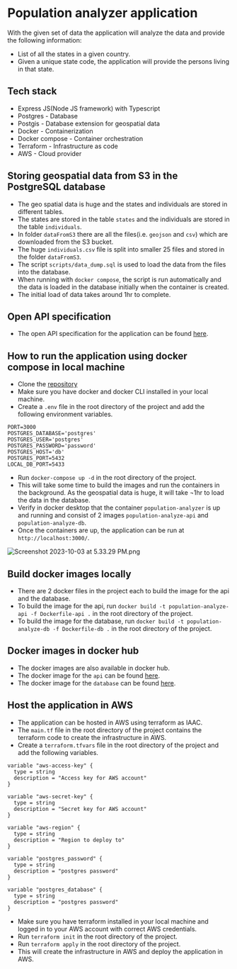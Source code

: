 # Population analyzer application
With the given set of data the application will analyze the data and provide the following information:
* List of all the states in a given country.
* Given a unique state code, the application will provide the persons living in that state.

## Tech stack
* Express JS(Node JS framework) with Typescript 
* Postgres - Database
* Postgis - Database extension for geospatial data
* Docker - Containerization
* Docker compose - Container orchestration
* Terraform - Infrastructure as code
* AWS - Cloud provider

## Storing geospatial data from S3 in the PostgreSQL database
* The geo spatial data is huge and the states and individuals are stored in different tables.
* The states are stored in the table `states` and the individuals are stored in the table `individuals`.
* In folder `dataFromS3` there are all the files(i.e. `geojson` and `csv`) which are downloaded from the S3 bucket.
* The huge `individuals.csv` file is split into smaller 25 files and stored in the folder `dataFromS3`.
* The script `scripts/data_dump.sql` is used to load the data from the files into the database.
* When running with `docker compose`, the script is run automatically and the data is loaded in the database initially when the container is created.
* The initial load of data takes around 1hr to complete.

## Open API specification
* The open API specification for the application can be found [here](https://app.swaggerhub.com/apis/shantanutomar/population-analyzer/1.0.0).

## How to run the application using docker compose in local machine
* Clone the [repository](git@github.com:shantanutomar/population-analyzer.git)
* Make sure you have docker and docker CLI installed in your local machine.
* Create a `.env` file in the root directory of the project and add the following environment variables.
```
PORT=3000
POSTGRES_DATABASE='postgres'
POSTGRES_USER='postgres'
POSTGRES_PASSWORD='password'
POSTGRES_HOST='db'
POSTGRES_PORT=5432
LOCAL_DB_PORT=5433
```
* Run `docker-compose up -d` in the root directory of the project.
* This will take some time to build the images and run the containers in the background. As the geospatial data is huge, it will take ¬1hr to load the data in the database.
* Verify in docker desktop that the container `population-analyzer` is up and running
and consist of 2 images `population-analyze-api` and `population-analyze-db`.
* Once the containers are up, the application can be run at `http://localhost:3000/`.

![Screenshot 2023-10-03 at 5.33.29 PM.png](https://ibb.co/3Yg16VS)

## Build docker images locally
* There are 2 docker files in the project each to build the image for the api and the database.
* To build the image for the api, run `docker build -t population-analyze-api -f Dockerfile-api .` in the root directory of the project.
* To build the image for the database, run `docker build -t population-analyze-db -f Dockerfile-db .` in the root directory of the project.

## Docker images in docker hub
* The docker images are also available in docker hub.
* The docker image for the `api` can be found [here](https://hub.docker.com/r/shantanutomar/population-analyze-api-repo).
* The docker image for the `database` can be found [here](https://hub.docker.com/r/shantanutomar/population-analyze-db-repo).


## Host the application in AWS
* The application can be hosted in AWS using terraform as IAAC.
* The `main.tf` file in the root directory of the project contains the terraform code to create the infrastructure in AWS.
* Create a `terraform.tfvars` file in the root directory of the project and add the following variables.
```
variable "aws-access-key" {
  type = string
  description = "Access key for AWS account"
}

variable "aws-secret-key" {
  type = string
  description = "Secret key for AWS account"
}

variable "aws-region" {
  type = string
  description = "Region to deploy to"
}

variable "postgres_password" {
  type = string
  description = "postgres password"
}

variable "postgres_database" {
  type = string
  description = "postgres password"
}
```
* Make sure you have terraform installed in your local machine and logged in to your AWS account
with correct AWS credentials.
* Run `terraform init` in the root directory of the project.
* Run `terraform apply` in the root directory of the project.
* This will create the infrastructure in AWS and deploy the application in AWS.
